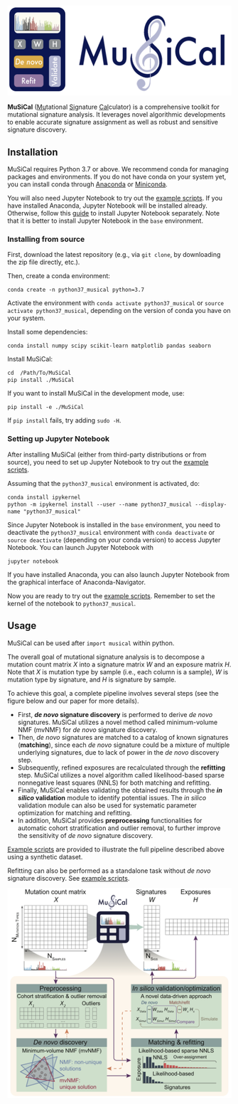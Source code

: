
![MuSiCal logo](./images/musical_logo.png)

**MuSiCal** (<ins>Mu</ins>tational <ins>Si</ins>gnature <ins>Cal</ins>culator) is a comprehensive toolkit for mutational signature analysis. It leverages novel algorithmic developments to enable accurate signature assignment as well as robust and sensitive signature discovery.

## Installation

MuSiCal requires Python 3.7 or above. We recommend conda for managing packages and environments. If you do not have conda on your system yet, you can install conda through [Anaconda](https://docs.anaconda.com/anaconda/install/index.html "Installation guide for Anaconda") or [Miniconda](https://docs.conda.io/en/latest/miniconda.html "Installation guide for Miniconda").

You will also need Jupyter Notebook to try out the [example scripts](./examples). If you have installed Anaconda, Jupyter Notebook will be installed already. Otherwise, follow this [guide](https://docs.jupyter.org/en/latest/install/notebook-classic.html "Installation guide for Jupyter Notebook") to install Jupyter Notebook separately. Note that it is better to install Jupyter Notebook in the `base` environment.

### Installing from source

First, download the latest repository (e.g., via `git clone`, by downloading the zip file directly, etc.).

Then, create a conda environment:
```
conda create -n python37_musical python=3.7
```

Activate the environment with `conda activate python37_musical` or `source activate python37_musical`, depending on the version of conda you have on your system.

Install some dependencies:
```
conda install numpy scipy scikit-learn matplotlib pandas seaborn
```

Install MuSiCal:
```
cd  /Path/To/MuSiCal
pip install ./MuSiCal
```

If you want to install MuSiCal in the development mode, use:
```
pip install -e ./MuSiCal
```

If `pip install` fails, try adding `sudo -H`.

### Setting up Jupyter Notebook

After installing MuSiCal (either from third-party distributions or from source), you need to set up Jupyter Notebook to try out the [example scripts](./examples).

Assuming that the `python37_musical` environment is activated, do:
```
conda install ipykernel
python -m ipykernel install --user --name python37_musical --display-name "python37_musical"
```

Since Jupyter Notebook is installed in the `base` environment, you need to deactivate the `python37_musical` environment with `conda deactivate` or `source deactivate` (depending on your conda version) to access Jupyter Notebook. You can launch Jupyter Notebook with
```
jupyter notebook
```  
If you have installed Anaconda, you can also launch Jupyter Notebook from the graphical interface of Anaconda-Navigator.

Now you are ready to try out the [example scripts](./examples). Remember to set the kernel of the notebook to `python37_musical`.

## Usage

MuSiCal can be used after `import musical` within python.

The overall goal of mutational signature analysis is to decompose a mutation count matrix *X* into a signature matrix *W* and an exposure matrix *H*. Note that *X* is mutation type by sample (i.e., each column is a sample), *W* is mutation type by signature, and *H* is signature by sample.

To achieve this goal, a complete pipeline involves several steps (see the figure below and our paper for more details).
- First, **_de novo_ signature discovery** is performed to derive *de novo* signatures. MuSiCal utilizes a novel method called minimum-volume NMF (mvNMF) for *de novo* signature discovery.
- Then, *de novo* signatures are matched to a catalog of known signatures (**matching**), since each *de novo* signature could be a mixture of multiple underlying signatures, due to lack of power in the *de novo* discovery step.
- Subsequently, refined exposures are recalculated through the **refitting** step. MuSiCal utilizes a novel algorithm called likelihood-based sparse nonnegative least squares (NNLS) for both matching and refitting.
- Finally, MuSiCal enables validating the obtained results through the **_in silico_ validation** module to identify potential issues. The *in silico* validation module can also be used for systematic parameter optimization for matching and refitting.
- In addition, MuSiCal provides **preprocessing** functionalities for automatic cohort stratification and outlier removal, to further improve the sensitivity of *de novo* signature discovery.

[Example scripts](./examples/example_full_pipeline.ipynb) are provided to illustrate the full pipeline described above using a synthetic dataset.

Refitting can also be performed as a standalone task without *de novo* signature discovery. See [example scripts](./examples/example_refitting.ipynb).

![MuSiCal workflow](./images/musical_workflow.png)
